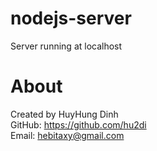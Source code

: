 # nodejs-server
Server running at localhost

# About
Created by HuyHung Dinh<br>
GitHub: https://github.com/hu2di<br>
Email: hebitaxy@gmail.com
